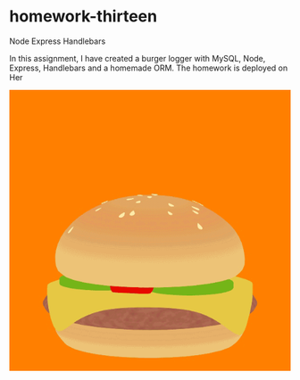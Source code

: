 # homework-thirteen
Node Express Handlebars

In this assignment, I have created a burger logger with MySQL, Node, Express, Handlebars and a homemade ORM. 
The homework is deployed on Her

![](images/burger.gif)


